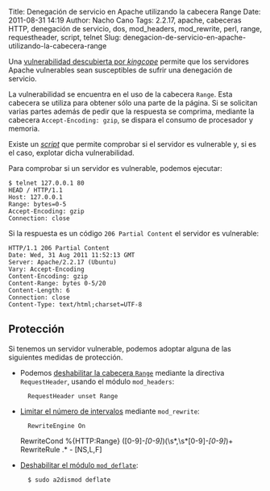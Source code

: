 Title: Denegación de servicio en Apache utilizando la cabecera Range
Date: 2011-08-31 14:19
Author: Nacho Cano
Tags: 2.2.17, apache, cabeceras HTTP, denegación de servicio, dos, mod_headers, mod_rewrite, perl, range, requestheader, script, telnet
Slug: denegacion-de-servicio-en-apache-utilizando-la-cabecera-range

Una [vulnerabilidad descubierta por _kingcope_][] permite que los
servidores Apache vulnerables sean susceptibles de sufrir una denegación
de servicio.

La vulnerabilidad se encuentra en el uso de la cabecera `Range`. Esta
cabecera se utiliza para obtener sólo una parte de la página. Si se
solicitan varias partes además de pedir que la respuesta se comprima,
mediante la cabecera `Accept-Encoding: gzip`, se dispara el consumo de
procesador y memoria.

Existe un [_script_][] que permite comprobar si el servidor es
vulnerable y, si es el caso, explotar dicha vulnerabilidad.

Para comprobar si un servidor es vulnerable, podemos ejecutar:

    $ telnet 127.0.0.1 80
    HEAD / HTTP/1.1
    Host: 127.0.0.1
    Range: bytes=0-5
    Accept-Encoding: gzip
    Connection: close

Si la respuesta es un código `206 Partial Content` el servidor es
vulnerable:

    HTTP/1.1 206 Partial Content
    Date: Wed, 31 Aug 2011 11:52:13 GMT
    Server: Apache/2.2.17 (Ubuntu)
    Vary: Accept-Encoding
    Content-Encoding: gzip
    Content-Range: bytes 0-5/20
    Content-Length: 6
    Connection: close
    Content-Type: text/html;charset=UTF-8

Protección
----------

Si tenemos un servidor vulnerable, podemos adoptar alguna de las
siguientes medidas de protección.

- Podemos [deshabilitar la cabecera `Range`][deshabilitar la cabecera Range] mediante la directiva
    `RequestHeader`, usando el módulo `mod_headers`:

        RequestHeader unset Range

- [Limitar el número de intervalos][] mediante `mod_rewrite`:

        RewriteEngine On
    RewriteCond %{HTTP:Range} ([0-9]_-[0-9]_)(\s*,\s*[0-9]_-[0-9]_)+
    RewriteRule .* - [NS,L,F]

- [Deshabilitar el módulo `mod_deflate`][Deshabilitar el módulo mod_deflate]:

        $ sudo a2dismod deflate

  [vulnerabilidad descubierta por _kingcope_]: http://issues.apache.org/bugzilla/show_bug.cgi?id=51714
    "vulnerabilidad descubierta por _kingcope_"
  [_script_]: http://seclists.org/fulldisclosure/2011/Aug/att-175/killapache_pl.bin
    "_script_"
  [deshabilitar la cabecera Range]: http://www.securityartwork.es/2011/08/25/denegacion-de-servicio-en-apache/
    "deshabilitar la cabecera `Range`"
  [Limitar el número de intervalos]: http://seclists.org/fulldisclosure/2011/Aug/257
    "Limitar el número de intervalos"
  [Deshabilitar el módulo mod_deflate]: http://www.daboweb.com/2011/08/24/vulnerabilidad-0-day-y-ataques-dos-en-apache-2-0-2-2-y-1-3-medidas-para-paliarlo/
    "Deshabilitar el módulo `mod_deflate`"
